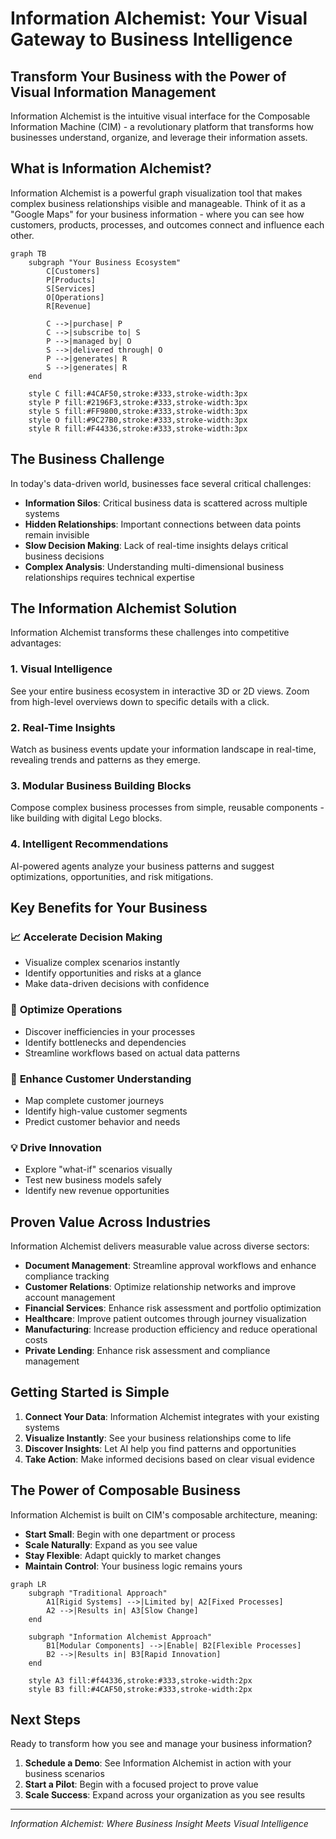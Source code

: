 # Information Alchemist: Your Visual Gateway to Business Intelligence

## Transform Your Business with the Power of Visual Information Management

Information Alchemist is the intuitive visual interface for the Composable Information Machine (CIM) - a revolutionary platform that transforms how businesses understand, organize, and leverage their information assets.

## What is Information Alchemist?

Information Alchemist is a powerful graph visualization tool that makes complex business relationships visible and manageable. Think of it as a "Google Maps" for your business information - where you can see how customers, products, processes, and outcomes connect and influence each other.

```mermaid
graph TB
    subgraph "Your Business Ecosystem"
        C[Customers]
        P[Products]
        S[Services]
        O[Operations]
        R[Revenue]

        C -->|purchase| P
        C -->|subscribe to| S
        P -->|managed by| O
        S -->|delivered through| O
        P -->|generates| R
        S -->|generates| R
    end

    style C fill:#4CAF50,stroke:#333,stroke-width:3px
    style P fill:#2196F3,stroke:#333,stroke-width:3px
    style S fill:#FF9800,stroke:#333,stroke-width:3px
    style O fill:#9C27B0,stroke:#333,stroke-width:3px
    style R fill:#F44336,stroke:#333,stroke-width:3px
```

## The Business Challenge

In today's data-driven world, businesses face several critical challenges:

- **Information Silos**: Critical business data is scattered across multiple systems
- **Hidden Relationships**: Important connections between data points remain invisible
- **Slow Decision Making**: Lack of real-time insights delays critical business decisions
- **Complex Analysis**: Understanding multi-dimensional business relationships requires technical expertise

## The Information Alchemist Solution

Information Alchemist transforms these challenges into competitive advantages:

### 1. **Visual Intelligence**
See your entire business ecosystem in interactive 3D or 2D views. Zoom from high-level overviews down to specific details with a click.

### 2. **Real-Time Insights**
Watch as business events update your information landscape in real-time, revealing trends and patterns as they emerge.

### 3. **Modular Business Building Blocks**
Compose complex business processes from simple, reusable components - like building with digital Lego blocks.

### 4. **Intelligent Recommendations**
AI-powered agents analyze your business patterns and suggest optimizations, opportunities, and risk mitigations.

## Key Benefits for Your Business

### 📈 **Accelerate Decision Making**
- Visualize complex scenarios instantly
- Identify opportunities and risks at a glance
- Make data-driven decisions with confidence

### 🔄 **Optimize Operations**
- Discover inefficiencies in your processes
- Identify bottlenecks and dependencies
- Streamline workflows based on actual data patterns

### 🎯 **Enhance Customer Understanding**
- Map complete customer journeys
- Identify high-value customer segments
- Predict customer behavior and needs

### 💡 **Drive Innovation**
- Explore "what-if" scenarios visually
- Test new business models safely
- Identify new revenue opportunities

## Proven Value Across Industries

Information Alchemist delivers measurable value across diverse sectors:

- **Document Management**: Streamline approval workflows and enhance compliance tracking
- **Customer Relations**: Optimize relationship networks and improve account management
- **Financial Services**: Enhance risk assessment and portfolio optimization
- **Healthcare**: Improve patient outcomes through journey visualization
- **Manufacturing**: Increase production efficiency and reduce operational costs
- **Private Lending**: Enhance risk assessment and compliance management

## Getting Started is Simple

1. **Connect Your Data**: Information Alchemist integrates with your existing systems
2. **Visualize Instantly**: See your business relationships come to life
3. **Discover Insights**: Let AI help you find patterns and opportunities
4. **Take Action**: Make informed decisions based on clear visual evidence

## The Power of Composable Business

Information Alchemist is built on CIM's composable architecture, meaning:

- **Start Small**: Begin with one department or process
- **Scale Naturally**: Expand as you see value
- **Stay Flexible**: Adapt quickly to market changes
- **Maintain Control**: Your business logic remains yours

```mermaid
graph LR
    subgraph "Traditional Approach"
        A1[Rigid Systems] -->|Limited by| A2[Fixed Processes]
        A2 -->|Results in| A3[Slow Change]
    end

    subgraph "Information Alchemist Approach"
        B1[Modular Components] -->|Enable| B2[Flexible Processes]
        B2 -->|Results in| B3[Rapid Innovation]
    end

    style A3 fill:#f44336,stroke:#333,stroke-width:2px
    style B3 fill:#4CAF50,stroke:#333,stroke-width:2px
```

## Next Steps

Ready to transform how you see and manage your business information?

1. **Schedule a Demo**: See Information Alchemist in action with your business scenarios
2. **Start a Pilot**: Begin with a focused project to prove value
3. **Scale Success**: Expand across your organization as you see results

---

*Information Alchemist: Where Business Insight Meets Visual Intelligence*
